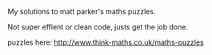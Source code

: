 My solutions to matt parker's maths puzzles.

Not super effient or clean code, justs get the job done.

puzzles here: http://www.think-maths.co.uk/maths-puzzles
